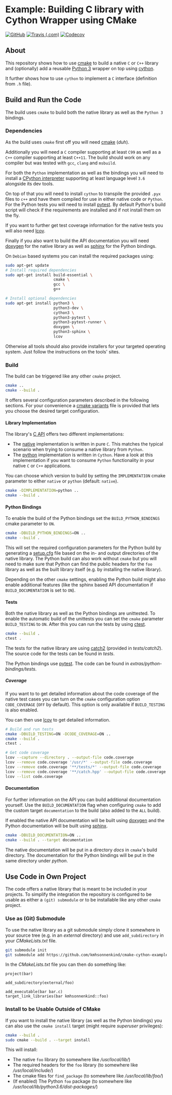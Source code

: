 # Example: Building C library with Cython Wrapper using CMake

[![GitHub](https://img.shields.io/github/license/kmhsonnenkind/cmake-cython-example)](https://github.com/kmhsonnenkind/cmake-cython-example/blob/main/LICENSE)
[![Travis (.com)](https://app.travis-ci.com/kmhsonnenkind/cmake-cython-example.svg?branch=main)](https://app.travis-ci.com/kmhsonnenkind/cmake-cython-example)
[![Codecov](https://codecov.io/gh/kmhsonnenkind/cmake-cython-example/branch/main/graph/badge.svg?token=5LNZWPDGI2)](https://codecov.io/gh/kmhsonnenkind/cmake-cython-example)

## About

This repository shows how to use [cmake](https://cmake.org/) to build a native `C` or `C++` library and (optionally) add a reusable [Python 3](https://www.python.org) wrapper on top using [cython](https://cython.org).

It further shows how to use `cython` to implement a `C` interface (definition from `.h` file).


## Build and Run the Code

The build uses `cmake` to build both the native library as well as the `Python 3` bindings.

### Dependencies

As the build uses `cmake` first off you will need [cmake](https://cmake.org/) (*duh*).

Additionally you will need a `C` compiler supporting at least `C99` as well as a `C++` compiler supporting at least `C++11`. The build should work on any compiler but was tested with `gcc`, `clang` and `msbuild`.

For both the `Python` implementation as well as the bindings you will need to install a [CPython interpreter](https://www.python.org) supporting at least language level `3.6` alongside its dev tools.

On top of that you will need to install `cython` to transpile the provided `.pyx` files to `c++` and have them compiled for use in either native code or `Python`. For the Python tests you will need to install [pytest](https://docs.pytest.org). By default Python's build script will check if the requirements are installed and if not install them on the fly.

If you want to further get test coverage information for the native tests you will also need [lcov](https://github.com/linux-test-project/lcov).

Finally if you also want to build the API documentation you will need [doxygen](https://www.doxygen.nl/) for the native library as well as [sphinx](https://www.sphinx-doc.org/) for the Python bindings.

On `Debian` based systems you can install the required packages using:

```sh
sudo apt-get update
# Install required dependencies
sudo apt-get install build-essential \
                     cmake \
                     gcc \
                     g++

# Install optional dependencies
sudo apt-get install python3 \
                     python3-dev \
                     cython3 \
                     python3-pytest \
                     python3-pytest-runner \
                     doxygen \
                     python3-sphinx \
                     lcov
```

Otherwise all tools should also provide installers for your targeted operating system. Just follow the instructions on the tools' sites.

### Build

The build can be triggered like any other `cmake` project.

```sh
cmake ..
cmake --build .
```

It offers several configuration parameters described in the following sections. For your convenience a [cmake variants](https://vector-of-bool.github.io/docs/vscode-cmake-tools/variants.html) file is provided that lets you choose the desired target configuration.

#### Library Implementation

The library's [C API](include/foo.h) offers two different implementations:

* The [native](src/native/foo_impl.c) implementation is written in pure `C`.
  This matches the typical scenario when trying to consume a native library from `Python`.
* The [python](src/python/) implementation is written in `Cython`.
  Have a look at this implementation if you want to consume `Python` functionality in your native `C` or `C++` applications.

You can choose which version to build by setting the `IMPLEMENTATION` cmake parameter to either `native` or `python` (default: `native`).

```sh
cmake -DIMPLEMENTATION=python ..
cmake --build .
```

#### Python Bindings

To enable the build of the Python bindings set the `BUILD_PYTHON_BINDINGS` cmake parameter to `ON`.

```sh
cmake -DBUILD_PYTHON_BINDINGS=ON ..
cmake --build .
```

This will set the required configuration parameters for the Python build by generating a [setup.cfg](https://docs.python.org/3/distutils/configfile.html) file based on the in- and output directories of the native library. The Python build can also work without `cmake` but you will need to make sure that Python can find the public headers for the `foo` library as well as the built library itself (e.g. by installing the native library).

Depending on the other `cmake` settings, enabling the Python build might also enable additional features (like the sphinx based API documentation if `BUILD_DOCUMENTATION` is set to `ON`).

#### Tests

Both the native library as well as the Python bindings are unittested. To enable the automatic build of the unittests you can set the `cmake` parameter `BUILD_TESTING` to `ON`. After this you can run the tests by using [ctest](https://cmake.org/cmake/help/latest/manual/ctest.1.html).

```sh
cmake --build .
ctest .
```

The tests for the native library are using [catch2](https://github.com/catchorg/Catch2) (provided in *tests/catch2*). The source code for the tests can be found in *tests*.

The Python bindings use [pytest](https://docs.pytest.org). The code can be found in *extras/python-bindings/tests*.

##### Coverage

If you want to to get detailed information about the code coverage of the native test cases you can turn on the `cmake` configuration option `CODE_COVERAGE` (`OFF` by default). This option is only available if `BUILD_TESTING` is also enabled.

You can then use [lcov](https://github.com/linux-test-project/lcov) to get detailed information.

```sh
# Build and run tests
cmake -DBUILD_TESTING=ON -DCODE_COVERAGE=ON ..
cmake --build .
ctest .

# Get code coverage
lcov --capture --directory . --output-file code.coverage
lcov --remove code.coverage '/usr/*' --output-file code.coverage
lcov --remove code.coverage '**/tests/*' --output-file code.coverage
lcov --remove code.coverage '**/catch.hpp' --output-file code.coverage
lcov --list code.coverage
```


#### Documentation

For further information on the API you can build additional documentation yourself. Use the `BUILD_DOCUMENTATION` flag when configuring `cmake` to add the custom target `documentation` to the build (also added to the `ALL` build).

If enabled the native API documentation will be built using [doxygen](https://www.doxygen.nl/) and the Python documentation will be built using [sphinx](https://www.sphinx-doc.org/).

```sh
cmake -DBUILD_DOCUMENTATION=ON ..
cmake --build . --target documentation
```

The native documentation will be put in a directory *docs* in `cmake`'s build directory. The documentation for the Python bindings will be put in the same directory under *python*.

## Use Code in Own Project

The code offers a native library that is meant to be included in your projects. To simplify the integration the repository is configured to be usable as either a `(git) submodule` or to be installable like any other `cmake` project.

### Use as (Git) Submodule

To use the native library as a git submodule simply clone it somewhere in your source tree (e.g. in an *external* directory) and use `add_subdirectory` in your *CMakeLists.txt* file.

```sh
git submodule init
git submodule add https://github.com/kmhsonnenkind/cmake-cython-example.git external/foo
```

In the *CMakeLists.txt* file you can then do something like:

```
project(bar)

add_subdirectory(external/foo)

add_executable(bar bar.c)
target_link_libraries(bar kmhsonnenkind::foo)
```

### Install to be Usable Outside of CMake

If you want to install the native library (as well as the Python bindings) you can also use the `cmake install` target (might require *superuser* privileges):

```sh
cmake --build .
sudo cmake --build . --target install
```

This will install:
* The native `foo` library (to somewhere like */usr/local/lib/*)
* The required headers for the `foo` library (to somewhere like */usr/local/include/*)
* The cmake files for `find_package` (to somewhere like */usr/local/lib/foo/*)
* (If enabled) The Python `foo` package (to somewhere like */usr/local/lib/python3.6/dist-packages/*)
